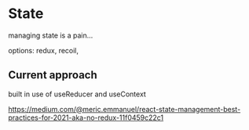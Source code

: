 # State

managing state is a pain...

options: redux, recoil, 

## Current approach

built in use of useReducer and useContext

https://medium.com/@meric.emmanuel/react-state-management-best-practices-for-2021-aka-no-redux-11f0459c22c1

